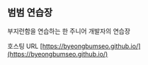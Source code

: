 ## 범범 연습장

부지런함을 연습하는 한 주니어 개발자의 연습장

호스팅 URL [https://byeongbumseo.github.io/](https://byeongbumseo.github.io/)
